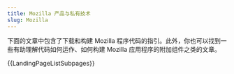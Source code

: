 ```yaml
---
title: Mozilla 产品与私有技术
slug: Mozilla
---
```


下面的文章中包含了下载和构建 Mozilla 程序代码的指引。此外，你也可以找到一些有助理解代码如何运作、如何构建 Mozilla 应用程序的附加组件之类的文章。

{{LandingPageListSubpages}}
